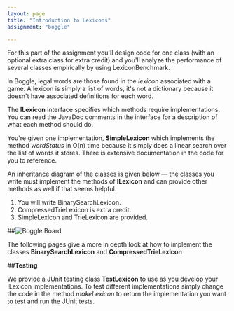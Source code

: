 ```yaml
---
layout: page
title: "Introduction to Lexicons"
assignment: "boggle"

---
```



For this part of the assignment you'll design code for one class (with an optional extra class for extra credit) and you'll analyze the performance of several classes empirically by using LexiconBenchmark. 

In Boggle, legal words are those found in the *lexicon* associated with a game. A lexicon is simply a list of words, it's not a dictionary because it doesn't have associated definitions for each word. 

The **ILexicon** interface specifies which methods require implementations. You can read the JavaDoc comments in the interface for a description of what each method should do. 

You're given one implementation, **SimpleLexicon** which implements the method *wordStatus* in O(n) time because it simply does a linear search over the list of words it stores. There is extensive documentation in the code for you to reference. 

An inheritance diagram of the classes is given below — the classes you write must implement the methods of **ILexicon** and can provide other methods as well if that seems helpful. 

1. You will write BinarySearchLexicon.
2. CompressedTrieLexicon is extra credit.
3. SimpleLexicon and TrieLexicon are provided. 

##![Boggle Board](https://www.cs.duke.edu/courses/fall12/compsci201/assignments/boggle/newlexhierarchy2.jpg)

The following pages give a more in depth look at how to implement the classes **BinarySearchLexicon** and **CompressedTrieLexicon** 


##**Testing**

We provide a JUnit testing class **TestLexicon** to use as you develop your ILexicon implementations. To test different implementations simply change the code in the method *makeLexicon* to return the implementation you want to test and run the JUnit tests. 